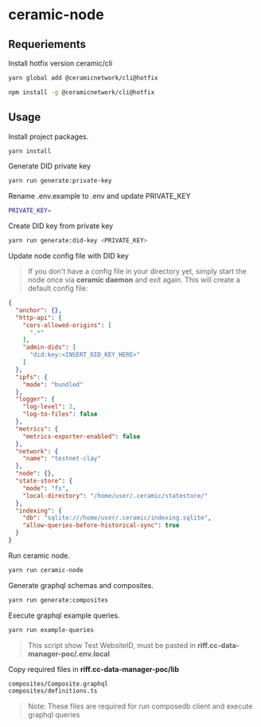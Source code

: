 # ceramic-node

## Requeriements 

Install hotfix version ceramic/cli

```bash
yarn global add @ceramicnetwork/cli@hotfix
```
```bash
npm install -g @ceramicnetwork/cli@hotfix
```

## Usage

Install project packages.

```bash
yarn install
```

Generate DID private key

```bash
yarn run generate:private-key
```
Rename .env.example to .env and update PRIVATE_KEY
```bash
PRIVATE_KEY=
```
Create DID key from private key

```bash
yarn run generate:did-key <PRIVATE_KEY>
```

Update node config file with DID key

> If you don't have a config file in your directory yet, simply start the node once via **ceramic daemon** and exit again. This will create a default config file:

```json
{
  "anchor": {},
  "http-api": {
    "cors-allowed-origins": [
      ".*"
    ],
    "admin-dids": [
      "did:key:<INSERT_DID_KEY_HERE>"
    ]
  },
  "ipfs": {
    "mode": "bundled"
  },
  "logger": {
    "log-level": 2,
    "log-to-files": false
  },
  "metrics": {
    "metrics-exporter-enabled": false
  },
  "network": {
    "name": "testnet-clay"
  },
  "node": {},
  "state-store": {
    "mode": "fs",
    "local-directory": "/home/user/.ceramic/statestore/"
  },
  "indexing": {
    "db": "sqlite:///home/user/.ceramic/indexing.sqlite",
    "allow-queries-before-historical-sync": true
  }
}
```

Run ceramic node.

```bash
yarn run ceramic-node
```

Generate graphql schemas and composites.

```bash
yarn run generate:composites
```

Execute graphql example queries.

```bash
yarn run example-queries
```
> This script show Test WebsiteID, must be pasted in **riff.cc-data-manager-poc/.env.local**


Copy required files in **riff.cc-data-manager-poc/lib**
```bash
composites/Composite.graphql
composites/definitions.ts
```
> Note: These files are required for run composedb client and execute graphql queries